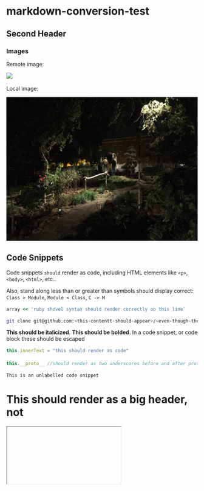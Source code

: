 # markdown-conversion-test

## Second Header

### Images

Remote image:

<img src="https://curriculum-content.s3.amazonaws.com/flag-icon-gray-hover.png" />

Local image:

<img src="./image.jpg" />

## Code Snippets

Code snippets `should` render as code, including HTML elements like `<p>`, `<body>`, `<html>`, etc..

Also, stand along less than or greater than symbols should display correct: `Class > Module`, `Module < Class`, `C -> M`

```rb
array << 'ruby shovel syntax should render correctly on this line`
```

```sh
git clone git@github.com:<this-contentt-should-appear>/<even-though-these-are-wrapped-like-html>
```

__This should be italicized__. **This should be bolded**. In a code snippet, or code block 
these should be escaped

```js
this.innerText = "this should render as code"

this.__proto__ //should render as two underscores before and after proto, not italicized
```

```
This is an unlabelled code snippet
```

<h1>This should render as a big header, not </h1>

<iframe>

```html
<h1>This should not render as a header, but as an h1 code snippet</h1>
```

> Block quotes should render as a group
> On multiple lines
> Here

